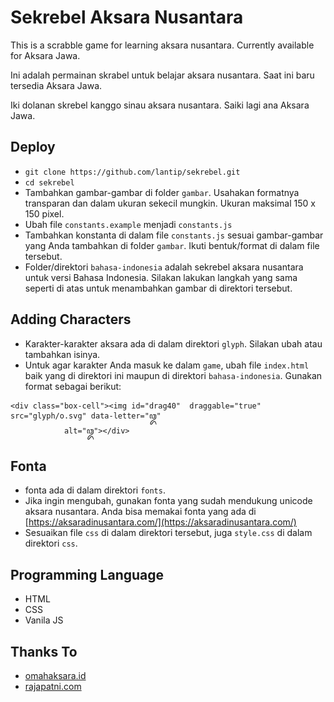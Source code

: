 Sekrebel Aksara Nusantara
===
This is a scrabble game for learning aksara nusantara. Currently available for Aksara Jawa.

Ini adalah permainan skrabel untuk belajar aksara nusantara. Saat ini baru tersedia Aksara Jawa.

Iki dolanan skrebel kanggo sinau aksara nusantara. Saiki lagi ana Aksara Jawa.


Deploy
---
- `git clone https://github.com/lantip/sekrebel.git`
- `cd sekrebel`
- Tambahkan gambar-gambar di folder `gambar`. Usahakan formatnya transparan dan dalam ukuran sekecil mungkin. Ukuran maksimal 150 x 150 pixel.
- Ubah file `constants.example` menjadi `constants.js`
- Tambahkan konstanta di dalam file `constants.js` sesuai gambar-gambar yang Anda tambahkan di folder `gambar`. Ikuti bentuk/format di dalam file tersebut.
- Folder/direktori `bahasa-indonesia` adalah sekrebel aksara nusantara untuk versi Bahasa Indonesia. Silakan lakukan langkah yang sama seperti di atas untuk menambahkan gambar di direktori tersebut.

Adding Characters
---
- Karakter-karakter aksara ada di dalam direktori `glyph`. Silakan ubah atau tambahkan isinya.
- Untuk agar karakter Anda masuk ke dalam `game`, ubah file `index.html` baik yang di direktori ini maupun di direktori `bahasa-indonesia`. Gunakan format sebagai berikut:
>
    <div class="box-cell"><img id="drag40"  draggable="true" src="glyph/o.svg" data-letter="ꦎ"
                alt="ꦎ"></div>

Fonta
---
- fonta ada di dalam direktori `fonts`.
- Jika ingin mengubah, gunakan fonta yang sudah mendukung unicode aksara nusantara. Anda bisa memakai fonta yang ada di [https://aksaradinusantara.com/](https://aksaradinusantara.com/)
- Sesuaikan file `css` di dalam direktori tersebut, juga `style.css` di dalam direktori `css`.

Programming Language
---
- HTML
- CSS
- Vanila JS

Thanks To
---
- [omahaksara.id](https://www.omahaksara.id) 
- [rajapatni.com](https://rajapatni.com/)